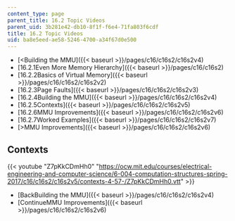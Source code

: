 ```yaml
---
content_type: page
parent_title: 16.2 Topic Videos
parent_uid: 3b281e42-db10-8f1f-f6e4-71fa803f6cdf
title: 16.2 Topic Videos
uid: ba8e5eed-ae58-5246-4700-a34f67d0e500
---
```


*   [<Building the MMU]({{< baseurl >}}/pages/c16/c16s2/c16s2v4)
*   [16.2.1Even More Memory Hierarchy]({{< baseurl >}}/pages/c16/c16s2)
*   [16.2.2Basics of Virtual Memory]({{< baseurl >}}/pages/c16/c16s2/c16s2v2)
*   [16.2.3Page Faults]({{< baseurl >}}/pages/c16/c16s2/c16s2v3)
*   [16.2.4Building the MMU]({{< baseurl >}}/pages/c16/c16s2/c16s2v4)
*   [16.2.5Contexts]({{< baseurl >}}/pages/c16/c16s2/c16s2v5)
*   [16.2.6MMU Improvements]({{< baseurl >}}/pages/c16/c16s2/c16s2v6)
*   [16.2.7Worked Examples]({{< baseurl >}}/pages/c16/c16s2/c16s2v7)
*   [\>MMU Improvements]({{< baseurl >}}/pages/c16/c16s2/c16s2v6)

Contexts
--------

{{< youtube "Z7pKkCDmHh0" "https://ocw.mit.edu/courses/electrical-engineering-and-computer-science/6-004-computation-structures-spring-2017/c16/c16s2/c16s2v5/contexts-4-57-/Z7pKkCDmHh0.vtt" >}}

*   [BackBuilding the MMU]({{< baseurl >}}/pages/c16/c16s2/c16s2v4)
*   [ContinueMMU Improvements]({{< baseurl >}}/pages/c16/c16s2/c16s2v6)